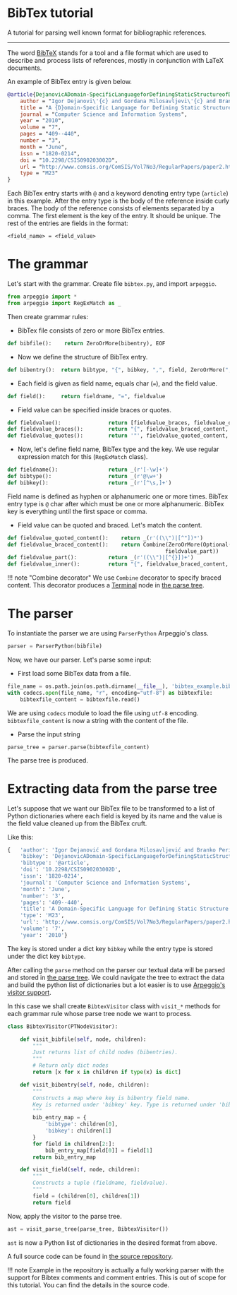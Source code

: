# BibTex tutorial

A tutorial for parsing well known format for bibliographic references.

---

The word [BibTeX](http://www.bibtex.org/) stands for a tool and a file format
which are used to describe and process lists of references, mostly in
conjunction with LaTeX documents.

An example of BibTex entry is given below.

```bibtex
@article{DejanovicADomain-SpecificLanguageforDefiningStaticStructureofDatabaseApplications2010,
    author = "Igor Dejanovi\'{c} and Gordana Milosavljevi\'{c} and Branko Peri\v{s}i\'{c} and Maja Tumbas",
    title = "A {D}omain-Specific Language for Defining Static Structure of Database Applications",
    journal = "Computer Science and Information Systems",
    year = "2010",
    volume = "7",
    pages = "409--440",
    number = "3",
    month = "June",
    issn = "1820-0214",
    doi = "10.2298/CSIS090203002D",
    url = "http://www.comsis.org/ComSIS/Vol7No3/RegularPapers/paper2.htm",
    type = "M23"
}
```

Each BibTex entry starts with `@` and a keyword denoting entry type (`article`)
in this example. After the entry type is the body of the reference inside curly
braces. The body of the reference consists of elements separated by a comma.
The first element is the key of the entry. It should be unique.
The rest of the entries are fields in the format:

    <field_name> = <field_value>

# The grammar

Let's start with the grammar.
Create file `bibtex.py`, and import `arpeggio`.

```python
from arpeggio import *
from arpeggio import RegExMatch as _
```

Then create grammar rules:

- BibTex file consists of zero or more BibTex entries.
```python
def bibfile():    return ZeroOrMore(bibentry), EOF
```
- Now we define the structure of BibTex entry.
```python
def bibentry():  return bibtype, "{", bibkey, ",", field, ZeroOrMore(",", field), "}"
```
- Each field is given as field name, equals char (`=`), and the field value.
```python
def field():     return fieldname, "=", fieldvalue
```
- Field value can be specified inside braces or quotes.
```python
def fieldvalue():               return [fieldvalue_braces, fieldvalue_quotes]
def fieldvalue_braces():        return "{", fieldvalue_braced_content, "}"
def fieldvalue_quotes():        return '"', fieldvalue_quoted_content, '"'
```
- Now, let's define field name, BibTex type and the key. We use regular
  expression match for this (`RegExMatch` class).
```python
def fieldname():                return _(r'[-\w]+')
def bibtype():                  return _(r'@\w+')
def bibkey():                   return _(r'[^\s,]+')
```
  Field name is defined as hyphen or alphanumeric one or more times.
  BibTex entry type is `@` char after which must be one or more alphanumeric.
  BibTex key is everything until the first space or comma.

- Field value can be quoted and braced. Let's match the content.
```python
def fieldvalue_quoted_content():    return _(r'((\\")|[^"])*')
def fieldvalue_braced_content():    return Combine(ZeroOrMore(Optional(And("{"), fieldvalue_inner),\
                                                  fieldvalue_part))
def fieldvalue_part():          return _(r'((\\")|[^{}])+')
def fieldvalue_inner():         return "{", fieldvalue_braced_content, "}"
```
!!! note "Combine decorator"
    We use `Combine` decorator to specify braced content. This decorator
    produces a [Terminal](../parse_trees.md#terminal-nodes) node in [the parse
    tree](../parse_trees.md).
    

# The parser

To instantiate the parser we are using `ParserPython` Arpeggio's class.

```python
parser = ParserPython(bibfile)
```

Now, we have our parser. Let's parse some input:

- First load some BibTex data from a file.
```python
file_name = os.path.join(os.path.dirname(__file__), 'bibtex_example.bib')
with codecs.open(file_name, "r", encoding="utf-8") as bibtexfile:
    bibtexfile_content = bibtexfile.read()
```
We are using `codecs` module to load the file using `utf-8` encoding.
`bibtexfile_content` is now a string with the content of the file.

- Parse the input string
```pyhton
parse_tree = parser.parse(bibtexfile_content)
```

The parse tree is produced. 


# Extracting data from the parse tree

Let's suppose that we want our BibTex file to be transformed to a list of
Python dictionaries where each field is keyed by its name and the value is 
the field value cleaned up from the BibTex cruft.

Like this:

```python
{   'author': 'Igor Dejanović and Gordana Milosavljević and Branko Perišić and Maja Tumbas',
    'bibkey': 'DejanovicADomain-SpecificLanguageforDefiningStaticStructureofDatabaseApplications2010',
    'bibtype': '@article',
    'doi': '10.2298/CSIS090203002D',
    'issn': '1820-0214',
    'journal': 'Computer Science and Information Systems',
    'month': 'June',
    'number': '3',
    'pages': '409--440',
    'title': 'A Domain-Specific Language for Defining Static Structure of Database Applications',
    'type': 'M23',
    'url': 'http://www.comsis.org/ComSIS/Vol7No3/RegularPapers/paper2.htm',
    'volume': '7',
    'year': '2010'}
```

The key is stored under a dict key `bibkey` while the entry type is stored 
under the dict key `bibtype`.


After calling the `parse` method on the parser our textual data will be parsed
and stored in [the parse tree](../parse_trees.md). We could navigate the tree 
to extract the data and build the python list of dictionaries but a lot easier
is to use [Arpeggio's visitor support](../semantics.md).

In this case we shall create `BibtexVisitor` class with `visit_*` methods for
each grammar rule whose parse tree node we want to process.

```python
class BibtexVisitor(PTNodeVisitor):

    def visit_bibfile(self, node, children):
        """
        Just returns list of child nodes (bibentries).
        """
        # Return only dict nodes
        return [x for x in children if type(x) is dict]

    def visit_bibentry(self, node, children):
        """
        Constructs a map where key is bibentry field name.
        Key is returned under 'bibkey' key. Type is returned under 'bibtype'.
        """
        bib_entry_map = {
            'bibtype': children[0],
            'bibkey': children[1]
        }
        for field in children[2:]:
            bib_entry_map[field[0]] = field[1]
        return bib_entry_map

    def visit_field(self, node, children):
        """
        Constructs a tuple (fieldname, fieldvalue).
        """
        field = (children[0], children[1])
        return field
```

Now, apply the visitor to the parse tree.

```python
ast = visit_parse_tree(parse_tree, BibtexVisitor())
```

`ast` is now a Python list of dictionaries in the desired format from above.

A full source code can be found in [the source
repository](https://github.com/igordejanovic/Arpeggio/tree/master/examples/bibtex).  

!!! note
    Example in the repository is actually a fully working parser with the
    support for Bibtex comments and comment entries. This is out of scope
    for this tutorial. You can find the details in the source code.
